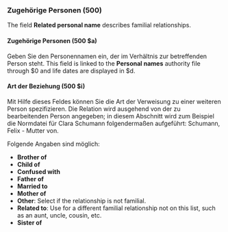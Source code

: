 ### Zugehörige Personen (500)

The field **Related personal name** describes familial relationships.

#### Zugehörige Personen (500 $a)

Geben Sie den Personennamen ein, der im Verhältnis zur betreffenden Person steht. This field is linked to the **Personal names** authority file through $0 and life dates are displayed in $d.

#### Art der Beziehung (500 $i)

Mit Hilfe dieses Feldes können Sie die Art der Verweisung zu einer weiteren Person spezifizieren. Die Relation wird ausgehend von der zu bearbeitenden Person angegeben; in diesem Abschnitt wird zum Beispiel die Normdatei für Clara Schumann folgendermaßen aufgeführt: Schumann, Felix - Mutter von.

Folgende Angaben sind möglich:

- **Brother of**
- **Child of**
- **Confused with**
- **Father of**
- **Married to**
- **Mother of**
- **Other**: Select if the relationship is not familial.
- **Related to**: Use for a different familial relationship not on this list, such as an aunt, uncle, cousin, etc.
- **Sister of**
